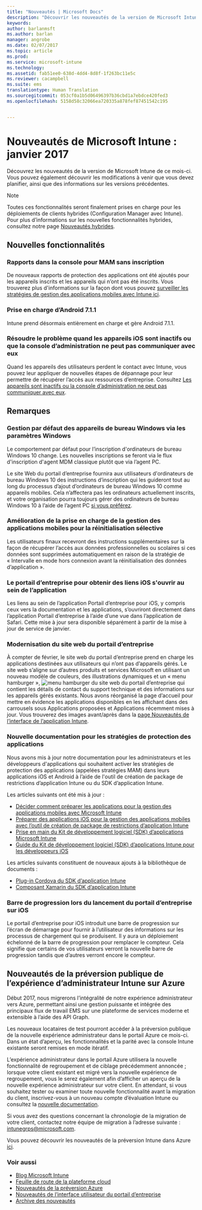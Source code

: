 ```yaml
---
title: "Nouveautés | Microsoft Docs"
description: "Découvrir les nouveautés de la version de Microsoft Intune de ce mois-ci et des versions précédentes"
keywords: 
author: barlanmsft
ms.author: barlan
manager: angrobe
ms.date: 02/07/2017
ms.topic: article
ms.prod: 
ms.service: microsoft-intune
ms.technology: 
ms.assetid: fab51ee0-638d-4dd4-8d8f-1f263bc11e5c
ms.reviewer: cacampbell
ms.suite: ems
translationtype: Human Translation
ms.sourcegitcommit: 053cf0a1b5d06496397b36cbd1a7ebdce420fed3
ms.openlocfilehash: 5158d58c32066ea720335a878fef87451542c195


---
```

# <a name="whats-new-in-microsoft-intune---january-2017"></a>Nouveautés de Microsoft Intune : janvier 2017
Découvrez les nouveautés de la version de Microsoft Intune de ce mois-ci. Vous pouvez également découvrir les modifications à venir que vous devez planifier, ainsi que des informations sur les versions précédentes.

> [!Note]
> Toutes ces fonctionnalités seront finalement prises en charge pour les déploiements de clients hybrides (Configuration Manager avec Intune). Pour plus d’informations sur les nouvelles fonctionnalités hybrides, consultez notre page [Nouveautés hybrides](https://docs.microsoft.com/sccm/mdm/understand/whats-new-in-hybrid-mobile-device-management).

## <a name="new-capabilities"></a>Nouvelles fonctionnalités

<!--### Actions for non-compliance <!--730266
_Actions for non-compliance_ is a new feature of compliance policies that lets you take action on devices that are out of compliance. You can specify single or multiple actions and specify the time period at which those actions must occur. For example, you can notify users of non-compliant devices immediately after the devices become non-compliant through email, or you can block non-compliant devices from accessing corporate resources after a 3-day grace period via Conditional Access.-->

### <a name="in-console-reports-for-mam-without-enrollment---677961--"></a>Rapports dans la console pour MAM sans inscription <!--677961-->
De nouveaux rapports de protection des applications ont été ajoutés pour les appareils inscrits et les appareils qui n’ont pas été inscrits. Vous trouverez plus d'informations sur la façon dont vous pouvez [surveiller les stratégies de gestion des applications mobiles avec Intune ici](https://docs.microsoft.com/intune/deploy-use/monitor-mobile-app-management-policies-with-microsoft-intune).

<!--### Conditional access for MAM with SharePoint Online <!--679339
You can block apps that are not supported by Intune mobile app management (MAM) policies from accessing SharePoint Online.  You can get started using Intune mobile app management in the Azure portal. Look for the __Conditional Access__ section in the __Settings__ blade which will include the option for SharePoint Online. This feature will ship separately from the rest of the service release. <!--Find out more about this new feature [here](https://docs.microsoft.com/intune/deploy-use/mam-ca-for-sharepoint-online).-->

### <a name="android-711-support---694397--"></a>Prise en charge d’Android 7.1.1 <!--694397-->
Intune prend désormais entièrement en charge et gère Android 7.1.1.

### <a name="resolve-issue-where-ios-devices-are-inactive-or-the-admin-console-cannot-communicate-with-them---unknown--"></a>Résoudre le problème quand les appareils iOS sont inactifs ou que la console d’administration ne peut pas communiquer avec eux <!--unknown-->
Quand les appareils des utilisateurs perdent le contact avec Intune, vous pouvez leur appliquer de nouvelles étapes de dépannage pour leur permettre de récupérer l’accès aux ressources d’entreprise. Consultez [Les appareils sont inactifs ou la console d’administration ne peut pas communiquer avec eux](/intune/troubleshoot/troubleshoot-device-enrollment-in-intune#devices-are-inactive-or-the-admin-console-cannot-communicate-with-them).

## <a name="notices"></a>Remarques

### <a name="defaulting-to-managing-windows-desktop-devices-through-windows-settings---663050--"></a>Gestion par défaut des appareils de bureau Windows via les paramètres Windows <!--663050-->
Le comportement par défaut pour l’inscription d'ordinateurs de bureau Windows 10 change. Les nouvelles inscriptions se feront via le flux d'inscription d'agent MDM classique plutôt que via l’agent PC.

Le site Web du portail d’entreprise fournira aux utilisateurs d'ordinateurs de bureau Windows 10 des instructions d’inscription qui les guideront tout au long du processus d’ajout d’ordinateurs de bureau Windows 10 comme appareils mobiles. Cela n’affectera pas les ordinateurs actuellement inscrits, et votre organisation pourra toujours gérer des ordinateurs de bureau Windows 10 à l’aide de l’agent PC [si vous préférez](https://docs.microsoft.com/intune/deploy-use/set-up-windows-device-management-with-microsoft-intune).

<!--### Company Portal for iOS links open inside the app <!--665954
Links inside of the Company Portal app for iOS, including those to documentation and apps, will open directly in the Company Portal app using an in-app view of Safari. This update will ship separately from the service update in January.-->

### <a name="improving-mobile-app-management-support-for-selective-wipe---581242--"></a>Amélioration de la prise en charge de la gestion des applications mobiles pour la réinitialisation sélective <!--581242-->
Les utilisateurs finaux recevront des instructions supplémentaires sur la façon de récupérer l’accès aux données professionnelles ou scolaires si ces données sont supprimées automatiquement en raison de la stratégie de « Intervalle en mode hors connexion avant la réinitialisation des données d’application ».<!--, or the removal of the Intune Company Portal on Android.-->

### <a name="company-portal-for-ios-links-open-inside-the-app---665954--"></a>Le portail d’entreprise pour obtenir des liens iOS s'ouvrir au sein de l’application<!--665954-->
Les liens au sein de l’application Portail d’entreprise pour iOS, y compris ceux vers la documentation et les applications, s’ouvriront directement dans l’application Portail d’entreprise à l’aide d’une vue dans l’application de Safari. Cette mise à jour sera disponible séparément à partir de la mise à jour de service de janvier.

### <a name="modernizing-the-company-portal-website---753980--"></a>Modernisation du site web du portail d’entreprise <!--753980-->
À compter de février, le site web du portail d’entreprise prend en charge les applications destinées aux utilisateurs qui n’ont pas d’appareils gérés. Le site web s’aligne sur d’autres produits et services Microsoft en utilisant un nouveau modèle de couleurs, des illustrations dynamiques et un « menu hamburger », ![menu hamburger du site web du portail d’entreprise](./media/CP_hamburger_menu.png) qui contient les détails de contact du support technique et des informations sur les appareils gérés existants. Nous avons réorganisé la page d’accueil pour mettre en évidence les applications disponibles en les affichant dans des carrousels sous Applications proposées et Applications récemment mises à jour. Vous trouverez des images avant/après dans la [page Nouveautés de l’interface de l’application Intune](https://docs.microsoft.com/intune/whats-new/whats-new-in-intune-app-ui#January_2017).

### <a name="new-documentation-for-app-protection-policies---583398--"></a>Nouvelle documentation pour les stratégies de protection des applications <!--583398-->
Nous avons mis à jour notre documentation pour les administrateurs et les développeurs d'applications qui souhaitent activer les stratégies de protection des applications (appelées stratégies MAM) dans leurs applications iOS et Android à l’aide de l'outil de création de package de restrictions d’application Intune ou du SDK d’application Intune.

Les articles suivants ont été mis à jour :

* [Décider comment préparer les applications pour la gestion des applications mobiles avec Microsoft Intune](https://docs.microsoft.com/intune/deploy-use/decide-how-to-prepare-apps-for-mobile-application-management-with-microsoft-intune)
* [Préparer des applications iOS pour la gestion des applications mobiles avec l’outil de création de package de restrictions d’application Intune](https://docs.microsoft.com/intune/deploy-use/prepare-ios-apps-for-mobile-application-management-with-the-microsoft-intune-app-wrapping-tool)
* [Prise en main du Kit de développement logiciel (SDK) d’applications Microsoft Intune](https://docs.microsoft.com/intune/develop/intune-app-sdk-get-started)
* [Guide du Kit de développement logiciel (SDK) d’applications Intune pour les développeurs iOS](https://docs.microsoft.com/intune/develop/intune-app-sdk-ios)

Les articles suivants constituent de nouveaux ajouts à la bibliothèque de documents :

* [Plug-in Cordova du SDK d’application Intune](https://docs.microsoft.com/intune/develop/intune-app-sdk-cordova)
* [Composant Xamarin du SDK d’application Intune](https://docs.microsoft.com/intune/develop/intune-app-sdk-xamarin)

<!--### Progress bar when launching the Company Portal on iOS <!--665978
The Company Portal for iOS is introducing a progress bar on the launch screen to provide the user with information about the loading processes that occur. There will be a phased rollout of the progress bar to replace the spinner. This means that some of your users will see the new progress bar while others will continue to see the spinner.-->

### <a name="progress-bar-when-launching-the-company-portal-on-ios---665978--"></a>Barre de progression lors du lancement du portail d’entreprise sur iOS <!--665978-->
Le portail d’entreprise pour iOS introduit une barre de progression sur l’écran de démarrage pour fournir à l’utilisateur des informations sur les processus de chargement qui se produisent. Il y aura un déploiement échelonné de la barre de progression pour remplacer le compteur. Cela signifie que certains de vos utilisateurs verront la nouvelle barre de progression tandis que d’autres verront encore le compteur.

## <a name="whats-new-in-the-public-preview-of-the-intune-admin-experience-on-azure---736542--"></a>Nouveautés de la préversion publique de l’expérience d’administrateur Intune sur Azure <!--736542-->

Début 2017, nous migrerons l’intégralité de notre expérience administrateur vers Azure, permettant ainsi une gestion puissante et intégrée des principaux flux de travail EMS sur une plateforme de services moderne et extensible à l’aide des API Graph.

Les nouveaux locataires de test pourront accéder à la préversion publique de la nouvelle expérience administrateur dans le portail Azure ce mois-ci. Dans un état d’aperçu, les fonctionnalités et la parité avec la console Intune existante seront remises en mode itératif.

L’expérience administrateur dans le portail Azure utilisera la nouvelle fonctionnalité de regroupement et de ciblage précédemment annoncée ; lorsque votre client existant est migré vers la nouvelle expérience de regroupement, vous le serez également afin d’afficher un aperçu de la nouvelle expérience administrateur sur votre client. En attendant, si vous souhaitez tester ou examiner toute nouvelle fonctionnalité avant la migration du client, inscrivez-vous à un nouveau compte d’évaluation Intune ou consultez la [nouvelle documentation](https://docs.microsoft.com/intune-azure/introduction/what-is-microsoft-intune).

Si vous avez des questions concernant la chronologie de la migration de votre client, contactez notre équipe de migration à l’adresse suivante : [intunegrps@microsoft.com](mailto:intunegrps@microsoft.com).

Vous pouvez découvrir les nouveautés de la préversion Intune dans Azure [ici](https://docs.microsoft.com/intune-azure/introduction/whats-new).

### <a name="see-also"></a>Voir aussi
* [Blog Microsoft Intune](http://go.microsoft.com/fwlink/?LinkID=273882)
* [Feuille de route de la plateforme cloud](http://www.microsoft.com/en-us/server-cloud/roadmap/Indevelopment.aspx?TabIndex=0&dropValue=Intune)
* [Nouveautés de la préversion Azure](https://docs.microsoft.com/intune-azure/introduction/whats-new)
* [Nouveautés de l’interface utilisateur du portail d’entreprise](https://docs.microsoft.com/intune/whats-new/whats-new-in-company-portal-ui)
* [Archive des nouveautés](whats-new-archive.md)



<!--HONumber=Feb17_HO1-->


